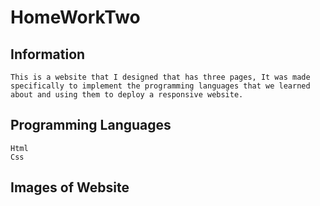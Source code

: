 # HomeWorkTwo

## Information

```
This is a website that I designed that has three pages, It was made specifically to implement the programming languages that we learned about and using them to deploy a responsive website.
```

## Programming Languages 
```
Html 
Css
```

## Images of Website 
